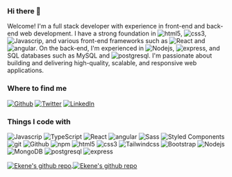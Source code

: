 ### Hi there 👋

Welcome! I'm a full stack developer with experience in front-end and back-end web development. I have a strong foundation in   <img alt="html5" src="https://img.shields.io/badge/-HTML5-E34F26?style=flat-square&logo=html5&logoColor=white" />,  <img alt="css3" src="https://img.shields.io/badge/-CSS3-007ACC?style=flat-square&logo=CSS3&logoColor=white" />,  <img alt="Javascrip" src="https://img.shields.io/badge/-JavaScript-yellow?style=flat-square&logo=javascript&Color=white" />, and various front-end frameworks such as <img alt="React" src="https://img.shields.io/badge/-React-45b8d8?style=flat-square&logo=react&logoColor=white" /> and <img alt="angular" src="https://img.shields.io/badge/-Angular-DD0031?style=flat-square&logo=angular&logoColor=white" />. On the back-end, I'm experienced in  <img alt="Nodejs" src="https://img.shields.io/badge/-Nodejs-43853d?style=flat-square&logo=Node.js&logoColor=white" />,   <img alt="express" src="https://img.shields.io/badge/-Express-F7F7F7?style=flat-square&logo=express&logoColor=31648C" />, and SQL databases such as MySQL and  <img alt="postgresql" src="https://img.shields.io/badge/-PostgreSQL-F7F7F7?style=flat-square&logo=postgresql&logoColor=31648C" />. I'm passionate about building and delivering high-quality, scalable, and responsive web applications.

<h3>Where to find me</h3>
<p><a href="https://github.com/hubnotch" target="_blank"><img alt="Github" src="https://img.shields.io/badge/GitHub-%2312100E.svg?&style=for-the-badge&logo=Github&logoColor=white" /></a> <a href="https://twitter.com/hubnotch" target="_blank"><img alt="Twitter" src="https://img.shields.io/badge/twitter-%231DA1F2.svg?&style=for-the-badge&logo=twitter&logoColor=white" /></a> <a href="https://www.linkedin.com/in/ekene-ugwuanyi/" target="_blank"><img alt="LinkedIn" src="https://img.shields.io/badge/linkedin-%230077B5.svg?&style=for-the-badge&logo=linkedin&logoColor=white" /></a>
</p>

<h3>Things I code with</h3>
<p>
  <img alt="Javascrip" src="https://img.shields.io/badge/-JavaScript-yellow?style=flat-square&logo=javascript&Color=white" />
  <img alt="TypeScript" src="https://img.shields.io/badge/-TypeScript-007ACC?style=flat-square&logo=typescript&logoColor=white" />
  <img alt="React" src="https://img.shields.io/badge/-React-45b8d8?style=flat-square&logo=react&logoColor=white" />
  <img alt="angular" src="https://img.shields.io/badge/-Angular-DD0031?style=flat-square&logo=angular&logoColor=white" />
  <img alt="Sass" src="https://img.shields.io/badge/-Sass-CC6699?style=flat-square&logo=sass&logoColor=white" />
  <img alt="Styled Components" src="https://img.shields.io/badge/-Styled_Components-db7092?style=flat-square&logo=styled-components&logoColor=white" />
  <img alt="git" src="https://img.shields.io/badge/-Git-F05032?style=flat-square&logo=git&logoColor=white" />
  <img alt="Github" src="https://img.shields.io/badge/-GitHub-181717?style=flat-square&logo=github&logoColor=white" />
  <img alt="npm" src="https://img.shields.io/badge/-NPM-CB3837?style=flat-square&logo=npm&logoColor=white" />
  <img alt="html5" src="https://img.shields.io/badge/-HTML5-E34F26?style=flat-square&logo=html5&logoColor=white" />

  <img alt="css3" src="https://img.shields.io/badge/-CSS3-007ACC?style=flat-square&logo=CSS3&logoColor=white" />
  <img alt="Tailwindcss" src="https://img.shields.io/badge/-Tailwind-ffffff?style=flat-square&logo=tailwindcss&logoColor=blue" />
  <img alt="Bootstrap" src="https://img.shields.io/badge/-Bootstrap-ffffff?style=flat-square&logo=bootstrap&logoColor=purple" />
 <img alt="Nodejs" src="https://img.shields.io/badge/-Nodejs-43853d?style=flat-square&logo=Node.js&logoColor=white" />
 <img alt="MongoDB" src="https://img.shields.io/badge/-MongoDB-13aa52?style=flat-square&logo=mongodb&logoColor=white" />
  <img alt="postgresql" src="https://img.shields.io/badge/-PostgreSQL-F7F7F7?style=flat-square&logo=postgresql&logoColor=31648C" />
  <img alt="express" src="https://img.shields.io/badge/-Express-F7F7F7?style=flat-square&logo=express&logoColor=31648C" />
 </p>
<!-- https://img.shields.io/badge/-[LANGUAGE_OR_FRAMEWORK_NAME]-[COLOR_CODE]?style=flat-square&logo=[LOGO_NAME]&logoColor=[LOGO_COLOR]
https://img.shields.io/badge/-CSS3-007ACC?style=flat-square&logo=CSS3&logoColor=white
 -->
 
<div style="display:inline-block;">
<a href="https://github.com/Hubnotch">
<img align="center" src="https://github-readme-stats.vercel.app/api?username=hubnotch&bg_color=1d1f21&text_color=c9cacc" alt="Ekene's github repo"/>
</a>

<a href="https://github.com/Hubnotch">
<img align="center" src="https://github-readme-stats.vercel.app/api/top-langs/?username=hubnotch&langs_count=8&layout=compact&hide=php,python&bg_color=1d1f21&text_color=c9cacc" 
alt="Ekene's github repo"/>
</a>
</div>
<!--
**Hubnotch/Hubnotch** is a ✨ _special_ ✨ repository because its `README.md` (this file) appears on your GitHub profile.

Here are some ideas to get you started:

- 🔭 I’m currently working on ...
- 🌱 I’m currently learning ...
- 👯 I’m looking to collaborate on ...
- 🤔 I’m looking for help with ...
- 💬 Ask me about ...
- 📫 How to reach me: ...
- 😄 Pronouns: ...
- ⚡ Fun fact: ...
-->
